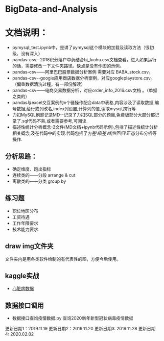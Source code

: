# BigData-and-Analysis
# 文档说明：
- pymysql_test.ipynb中，是讲了pymysql这个模块的加载及读取方法（很初级，没有深入）
- pandas-csv--2018积分落户中药结合bj_luohu.csv文档查看，进入如果运行的话，需要修改一下文件夹路径。缺点是没有作图的示例。
- pandas-csv——阿里巴巴股票数据分析案例  需要对应 BABA_stock.csv。
- pandas-csv--google应用商店数据分析案例，对应googleplaystore.csv。（偏重数据清洗过程，有一部份解读）
- pandas-csv——电商交易数据分析，对应order_info_2016.csv文档 。（单据之类的）
- pandas与excel交互案例的n个骚操作配合data中表格,内容涉及了读取数据,编号数据,给行或列改名,index列设置,计算列的值,读取mysql,跨行等
- 力扣MySQL刷题记录MD--记录了力扣SQL部分的题目,免费版部分大部分都记录了.sql代码不熟,或者需要参考,可阅读.
- 描述性统计分析概念-2文件(MD文档+ipynb代码示例),包括了描述性统计分析相关概念,及在代码中的实现.代码包括了方差\极差\线性回归\正态分布分析等操作.

## 分析思路： 
- 确定维度、跑出指标
- 连续类的——分段 arrange & cut
- 离散类的——分类 group by


## 练习题
- 职位地区分布
- 工资待遇
- 工作年限要求
- 技术能力要求
## draw img文件夹
文件夹内是用各类软件绘制的有代表性的图，方便今后使用。

## kaggle实战
- [心脏病数据](https://www.kaggle.com/rovesoul/my-analysis-of-heart-disease-data)

## 数据接口调用
- 数据接口查询疫情数据.py  查询2020新年新型冠状病毒疫情数据


更新日期1：2019.11.19
更新日期2：2019.11.20
更新日期3: 2019.11.28
更新日期4: 2020.02.02
